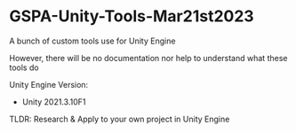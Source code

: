 # GSPA-Unity-Tools-Mar21st2023
A bunch of custom tools use for Unity Engine

However, there will be no documentation nor help to understand what these tools do

Unity Engine Version:
- Unity 2021.3.10F1

TLDR: Research & Apply to your own project in Unity Engine
